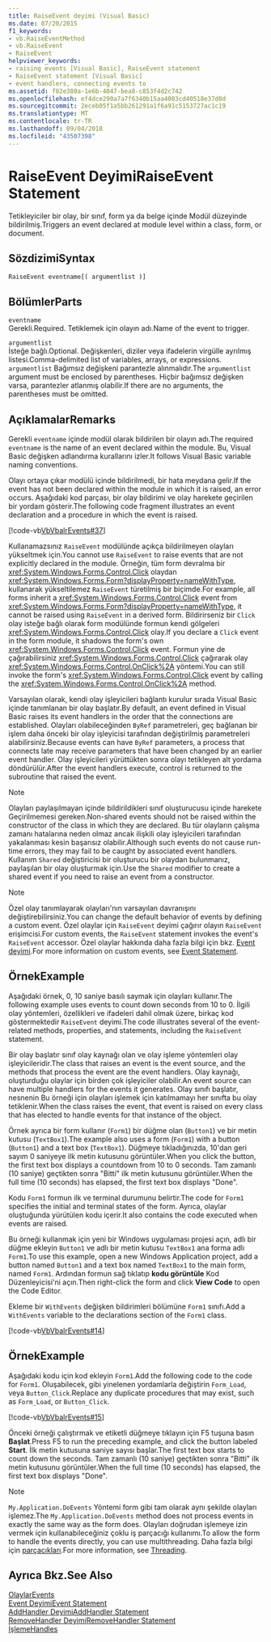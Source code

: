 ```yaml
---
title: RaiseEvent deyimi (Visual Basic)
ms.date: 07/20/2015
f1_keywords:
- vb.RaiseEventMethod
- vb.RaiseEvent
- RaiseEvent
helpviewer_keywords:
- raising events [Visual Basic], RaiseEvent statement
- RaiseEvent statement [Visual Basic]
- event handlers, connecting events to
ms.assetid: f82e380a-1e6b-4047-bea8-c853f4d2c742
ms.openlocfilehash: ef4dce290a7a7f6340b15aa4083cd40518e37d0d
ms.sourcegitcommit: 2eceb05f1a5bb261291a1f6a91c5153727ac1c19
ms.translationtype: MT
ms.contentlocale: tr-TR
ms.lasthandoff: 09/04/2018
ms.locfileid: "43507398"
---
```

# <a name="raiseevent-statement"></a><span data-ttu-id="46e4c-102">RaiseEvent Deyimi</span><span class="sxs-lookup"><span data-stu-id="46e4c-102">RaiseEvent Statement</span></span>
<span data-ttu-id="46e4c-103">Tetikleyiciler bir olay, bir sınıf, form ya da belge içinde Modül düzeyinde bildirilmiş.</span><span class="sxs-lookup"><span data-stu-id="46e4c-103">Triggers an event declared at module level within a class, form, or document.</span></span>  
  
## <a name="syntax"></a><span data-ttu-id="46e4c-104">Sözdizimi</span><span class="sxs-lookup"><span data-stu-id="46e4c-104">Syntax</span></span>  
  
```  
RaiseEvent eventname[( argumentlist )]  
```  
  
## <a name="parts"></a><span data-ttu-id="46e4c-105">Bölümler</span><span class="sxs-lookup"><span data-stu-id="46e4c-105">Parts</span></span>  
 `eventname`  
 <span data-ttu-id="46e4c-106">Gerekli.</span><span class="sxs-lookup"><span data-stu-id="46e4c-106">Required.</span></span> <span data-ttu-id="46e4c-107">Tetiklemek için olayın adı.</span><span class="sxs-lookup"><span data-stu-id="46e4c-107">Name of the event to trigger.</span></span>  
  
 `argumentlist`  
 <span data-ttu-id="46e4c-108">İsteğe bağlı.</span><span class="sxs-lookup"><span data-stu-id="46e4c-108">Optional.</span></span> <span data-ttu-id="46e4c-109">Değişkenleri, diziler veya ifadelerin virgülle ayrılmış listesi.</span><span class="sxs-lookup"><span data-stu-id="46e4c-109">Comma-delimited list of variables, arrays, or expressions.</span></span> <span data-ttu-id="46e4c-110">`argumentlist` Bağımsız değişkeni parantezle alınmalıdır.</span><span class="sxs-lookup"><span data-stu-id="46e4c-110">The `argumentlist` argument must be enclosed by parentheses.</span></span> <span data-ttu-id="46e4c-111">Hiçbir bağımsız değişken varsa, parantezler atlanmış olabilir.</span><span class="sxs-lookup"><span data-stu-id="46e4c-111">If there are no arguments, the parentheses must be omitted.</span></span>  
  
## <a name="remarks"></a><span data-ttu-id="46e4c-112">Açıklamalar</span><span class="sxs-lookup"><span data-stu-id="46e4c-112">Remarks</span></span>  
 <span data-ttu-id="46e4c-113">Gerekli `eventname` içinde modül olarak bildirilen bir olayın adı.</span><span class="sxs-lookup"><span data-stu-id="46e4c-113">The required `eventname` is the name of an event declared within the module.</span></span> <span data-ttu-id="46e4c-114">Bu, Visual Basic değişken adlandırma kurallarını izler.</span><span class="sxs-lookup"><span data-stu-id="46e4c-114">It follows Visual Basic variable naming conventions.</span></span>  
  
 <span data-ttu-id="46e4c-115">Olayı ortaya çıkar modülü içinde bildirilmedi, bir hata meydana gelir.</span><span class="sxs-lookup"><span data-stu-id="46e4c-115">If the event has not been declared within the module in which it is raised, an error occurs.</span></span> <span data-ttu-id="46e4c-116">Aşağıdaki kod parçası, bir olay bildirimi ve olay harekete geçirilen bir yordam gösterir.</span><span class="sxs-lookup"><span data-stu-id="46e4c-116">The following code fragment illustrates an event declaration and a procedure in which the event is raised.</span></span>  
  
 [!code-vb[VbVbalrEvents#37](../../../visual-basic/language-reference/statements/codesnippet/VisualBasic/raiseevent-statement_1.vb)]  
  
 <span data-ttu-id="46e4c-117">Kullanamazsınız `RaiseEvent` modülünde açıkça bildirilmeyen olayları yükseltmek için.</span><span class="sxs-lookup"><span data-stu-id="46e4c-117">You cannot use `RaiseEvent` to raise events that are not explicitly declared in the module.</span></span> <span data-ttu-id="46e4c-118">Örneğin, tüm form devralma bir <xref:System.Windows.Forms.Control.Click> olaydan <xref:System.Windows.Forms.Form?displayProperty=nameWithType>, kullanarak yükseltilemez `RaiseEvent` türetilmiş bir biçimde.</span><span class="sxs-lookup"><span data-stu-id="46e4c-118">For example, all forms inherit a <xref:System.Windows.Forms.Control.Click> event from <xref:System.Windows.Forms.Form?displayProperty=nameWithType>, it cannot be raised using `RaiseEvent` in a derived form.</span></span> <span data-ttu-id="46e4c-119">Bildirirseniz bir `Click` olay isteğe bağlı olarak form modülünde formun kendi gölgeleri <xref:System.Windows.Forms.Control.Click> olay.</span><span class="sxs-lookup"><span data-stu-id="46e4c-119">If you declare a `Click` event in the form module, it shadows the form's own <xref:System.Windows.Forms.Control.Click> event.</span></span> <span data-ttu-id="46e4c-120">Formun yine de çağırabilirsiniz <xref:System.Windows.Forms.Control.Click> çağırarak olay <xref:System.Windows.Forms.Control.OnClick%2A> yöntemi.</span><span class="sxs-lookup"><span data-stu-id="46e4c-120">You can still invoke the form's <xref:System.Windows.Forms.Control.Click> event by calling the <xref:System.Windows.Forms.Control.OnClick%2A> method.</span></span>  
  
 <span data-ttu-id="46e4c-121">Varsayılan olarak, kendi olay işleyicileri bağlantı kurulur sırada Visual Basic içinde tanımlanan bir olay başlatır.</span><span class="sxs-lookup"><span data-stu-id="46e4c-121">By default, an event defined in Visual Basic raises its event handlers in the order that the connections are established.</span></span> <span data-ttu-id="46e4c-122">Olayları olabileceğinden `ByRef` parametreleri, geç bağlanan bir işlem daha önceki bir olay işleyicisi tarafından değiştirilmiş parametreleri alabilirsiniz.</span><span class="sxs-lookup"><span data-stu-id="46e4c-122">Because events can have `ByRef` parameters, a process that connects late may receive parameters that have been changed by an earlier event handler.</span></span> <span data-ttu-id="46e4c-123">Olay işleyicileri yürüttükten sonra olayı tetikleyen alt yordama döndürülür.</span><span class="sxs-lookup"><span data-stu-id="46e4c-123">After the event handlers execute, control is returned to the subroutine that raised the event.</span></span>  
  
> [!NOTE]
>  <span data-ttu-id="46e4c-124">Olayları paylaşılmayan içinde bildirildikleri sınıf oluşturucusu içinde harekete Geçirilmemesi gereken.</span><span class="sxs-lookup"><span data-stu-id="46e4c-124">Non-shared events should not be raised within the constructor of the class in which they are declared.</span></span> <span data-ttu-id="46e4c-125">Bu tür olayların çalışma zamanı hatalarına neden olmaz ancak ilişkili olay işleyicileri tarafından yakalanması kesin başarısız olabilir.</span><span class="sxs-lookup"><span data-stu-id="46e4c-125">Although such events do not cause run-time errors, they may fail to be caught by associated event handlers.</span></span> <span data-ttu-id="46e4c-126">Kullanım `Shared` değiştiricisi bir oluşturucu bir olaydan bulunmanız, paylaşılan bir olay oluşturmak için.</span><span class="sxs-lookup"><span data-stu-id="46e4c-126">Use the `Shared` modifier to create a shared event if you need to raise an event from a constructor.</span></span>  
  
> [!NOTE]
>  <span data-ttu-id="46e4c-127">Özel olay tanımlayarak olayları'nın varsayılan davranışını değiştirebilirsiniz.</span><span class="sxs-lookup"><span data-stu-id="46e4c-127">You can change the default behavior of events by defining a custom event.</span></span> <span data-ttu-id="46e4c-128">Özel olaylar için `RaiseEvent` deyimi çağırır olayın `RaiseEvent` erişimcisi.</span><span class="sxs-lookup"><span data-stu-id="46e4c-128">For custom events, the `RaiseEvent` statement invokes the event's `RaiseEvent` accessor.</span></span> <span data-ttu-id="46e4c-129">Özel olaylar hakkında daha fazla bilgi için bkz. [Event deyimi](../../../visual-basic/language-reference/statements/event-statement.md).</span><span class="sxs-lookup"><span data-stu-id="46e4c-129">For more information on custom events, see [Event Statement](../../../visual-basic/language-reference/statements/event-statement.md).</span></span>  
  
## <a name="example"></a><span data-ttu-id="46e4c-130">Örnek</span><span class="sxs-lookup"><span data-stu-id="46e4c-130">Example</span></span>  
 <span data-ttu-id="46e4c-131">Aşağıdaki örnek, 0, 10 saniye basılı saymak için olayları kullanır.</span><span class="sxs-lookup"><span data-stu-id="46e4c-131">The following example uses events to count down seconds from 10 to 0.</span></span> <span data-ttu-id="46e4c-132">İlgili olay yöntemleri, özellikleri ve ifadeleri dahil olmak üzere, birkaç kod göstermektedir `RaiseEvent` deyimi.</span><span class="sxs-lookup"><span data-stu-id="46e4c-132">The code illustrates several of the event-related methods, properties, and statements, including the `RaiseEvent` statement.</span></span>  
  
 <span data-ttu-id="46e4c-133">Bir olay başlatır sınıf olay kaynağı olan ve olay işleme yöntemleri olay işleyicileridir.</span><span class="sxs-lookup"><span data-stu-id="46e4c-133">The class that raises an event is the event source, and the methods that process the event are the event handlers.</span></span> <span data-ttu-id="46e4c-134">Olay kaynağı, oluşturduğu olaylar için birden çok işleyiciler olabilir.</span><span class="sxs-lookup"><span data-stu-id="46e4c-134">An event source can have multiple handlers for the events it generates.</span></span> <span data-ttu-id="46e4c-135">Olay sınıfı başlatır, nesnenin Bu örneği için olayları işlemek için katılmamayı her sınıfta bu olay tetiklenir.</span><span class="sxs-lookup"><span data-stu-id="46e4c-135">When the class raises the event, that event is raised on every class that has elected to handle events for that instance of the object.</span></span>  
  
 <span data-ttu-id="46e4c-136">Örnek ayrıca bir form kullanır (`Form1`) bir düğme olan (`Button1`) ve bir metin kutusu (`TextBox1`).</span><span class="sxs-lookup"><span data-stu-id="46e4c-136">The example also uses a form (`Form1`) with a button (`Button1`) and a text box (`TextBox1`).</span></span> <span data-ttu-id="46e4c-137">Düğmeye tıkladığınızda, 10'dan geri sayım 0 saniyeye ilk metin kutusunu görüntüler.</span><span class="sxs-lookup"><span data-stu-id="46e4c-137">When you click the button, the first text box displays a countdown from 10 to 0 seconds.</span></span> <span data-ttu-id="46e4c-138">Tam zamanlı (10 saniye) geçtikten sonra "Bitti" ilk metin kutusunu görüntüler.</span><span class="sxs-lookup"><span data-stu-id="46e4c-138">When the full time (10 seconds) has elapsed, the first text box displays "Done".</span></span>  
  
 <span data-ttu-id="46e4c-139">Kodu `Form1` formun ilk ve terminal durumunu belirtir.</span><span class="sxs-lookup"><span data-stu-id="46e4c-139">The code for `Form1` specifies the initial and terminal states of the form.</span></span> <span data-ttu-id="46e4c-140">Ayrıca, olaylar oluştuğunda yürütülen kodu içerir.</span><span class="sxs-lookup"><span data-stu-id="46e4c-140">It also contains the code executed when events are raised.</span></span>  
  
 <span data-ttu-id="46e4c-141">Bu örneği kullanmak için yeni bir Windows uygulaması projesi açın, adlı bir düğme ekleyin `Button1` ve adlı bir metin kutusu `TextBox1` ana forma adlı `Form1`.</span><span class="sxs-lookup"><span data-stu-id="46e4c-141">To use this example, open a new Windows Application project, add a button named `Button1` and a text box named `TextBox1` to the main form, named `Form1`.</span></span> <span data-ttu-id="46e4c-142">Ardından formun sağ tıklatıp **kodu görüntüle** Kod Düzenleyicisi'ni açın.</span><span class="sxs-lookup"><span data-stu-id="46e4c-142">Then right-click the form and click **View Code** to open the Code Editor.</span></span>  
  
 <span data-ttu-id="46e4c-143">Ekleme bir `WithEvents` değişken bildirimleri bölümüne `Form1` sınıfı.</span><span class="sxs-lookup"><span data-stu-id="46e4c-143">Add a `WithEvents` variable to the declarations section of the `Form1` class.</span></span>  
  
 [!code-vb[VbVbalrEvents#14](../../../visual-basic/language-reference/statements/codesnippet/VisualBasic/raiseevent-statement_2.vb)]  
  
## <a name="example"></a><span data-ttu-id="46e4c-144">Örnek</span><span class="sxs-lookup"><span data-stu-id="46e4c-144">Example</span></span>  
 <span data-ttu-id="46e4c-145">Aşağıdaki kodu için kod ekleyin `Form1`.</span><span class="sxs-lookup"><span data-stu-id="46e4c-145">Add the following code to the code for `Form1`.</span></span> <span data-ttu-id="46e4c-146">Oluşabilecek, gibi yinelenen yordamlarla değiştirin `Form_Load`, veya `Button_Click`.</span><span class="sxs-lookup"><span data-stu-id="46e4c-146">Replace any duplicate procedures that may exist, such as `Form_Load`, or `Button_Click`.</span></span>  
  
 [!code-vb[VbVbalrEvents#15](../../../visual-basic/language-reference/statements/codesnippet/VisualBasic/raiseevent-statement_3.vb)]  
  
 <span data-ttu-id="46e4c-147">Önceki örneği çalıştırmak ve etiketli düğmeye tıklayın için F5 tuşuna basın **Başlat**.</span><span class="sxs-lookup"><span data-stu-id="46e4c-147">Press F5 to run the preceding example, and click the button labeled **Start**.</span></span> <span data-ttu-id="46e4c-148">İlk metin kutusuna saniye sayısı başlar.</span><span class="sxs-lookup"><span data-stu-id="46e4c-148">The first text box starts to count down the seconds.</span></span> <span data-ttu-id="46e4c-149">Tam zamanlı (10 saniye) geçtikten sonra "Bitti" ilk metin kutusunu görüntüler.</span><span class="sxs-lookup"><span data-stu-id="46e4c-149">When the full time (10 seconds) has elapsed, the first text box displays "Done".</span></span>  
  
> [!NOTE]
>  <span data-ttu-id="46e4c-150">`My.Application.DoEvents` Yöntemi form gibi tam olarak aynı şekilde olayları işlemez.</span><span class="sxs-lookup"><span data-stu-id="46e4c-150">The `My.Application.DoEvents` method does not process events in exactly the same way as the form does.</span></span> <span data-ttu-id="46e4c-151">Olayları doğrudan işlemeye izin vermek için kullanabileceğiniz çoklu iş parçacığı kullanımı.</span><span class="sxs-lookup"><span data-stu-id="46e4c-151">To allow the form to handle the events directly, you can use multithreading.</span></span> <span data-ttu-id="46e4c-152">Daha fazla bilgi için [parçacıkları](../../programming-guide/concepts/threading/index.md).</span><span class="sxs-lookup"><span data-stu-id="46e4c-152">For more information, see [Threading](../../programming-guide/concepts/threading/index.md).</span></span>  
  
## <a name="see-also"></a><span data-ttu-id="46e4c-153">Ayrıca Bkz.</span><span class="sxs-lookup"><span data-stu-id="46e4c-153">See Also</span></span>  
 [<span data-ttu-id="46e4c-154">Olaylar</span><span class="sxs-lookup"><span data-stu-id="46e4c-154">Events</span></span>](../../../visual-basic/programming-guide/language-features/events/index.md)  
 [<span data-ttu-id="46e4c-155">Event Deyimi</span><span class="sxs-lookup"><span data-stu-id="46e4c-155">Event Statement</span></span>](../../../visual-basic/language-reference/statements/event-statement.md)  
 [<span data-ttu-id="46e4c-156">AddHandler Deyimi</span><span class="sxs-lookup"><span data-stu-id="46e4c-156">AddHandler Statement</span></span>](../../../visual-basic/language-reference/statements/addhandler-statement.md)  
 [<span data-ttu-id="46e4c-157">RemoveHandler Deyimi</span><span class="sxs-lookup"><span data-stu-id="46e4c-157">RemoveHandler Statement</span></span>](../../../visual-basic/language-reference/statements/removehandler-statement.md)  
 [<span data-ttu-id="46e4c-158">İşleme</span><span class="sxs-lookup"><span data-stu-id="46e4c-158">Handles</span></span>](../../../visual-basic/language-reference/statements/handles-clause.md)
